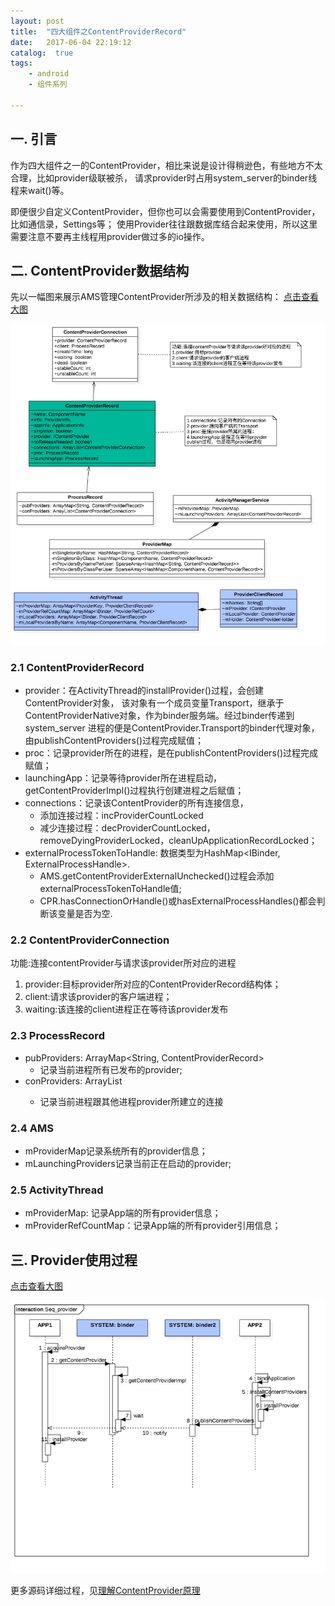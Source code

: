 ```yaml
---
layout: post
title:  "四大组件之ContentProviderRecord"
date:   2017-06-04 22:19:12
catalog:  true
tags:
    - android
    - 组件系列
    
---
```


## 一. 引言

作为四大组件之一的ContentProvider，相比来说是设计得稍逊色，有些地方不太合理，比如provider级联被杀，
请求provider时占用system_server的binder线程来wait()等。

即便很少自定义ContentProvider，但你也可以会需要使用到ContentProvider，比如通信录，Settings等；
使用Provider往往跟数据库结合起来使用，所以这里需要注意不要再主线程用provider做过多的io操作。

## 二. ContentProvider数据结构

先以一幅图来展示AMS管理ContentProvider所涉及的相关数据结构：
[点击查看大图](http://www.gityuan.com/images/ams/provider/content_provider_record.jpg)

![content_provider_record](/images/ams/provider/content_provider_record.jpg)

### 2.1 ContentProviderRecord

- provider：在ActivityThread的installProvider()过程，会创建ContentProvider对象，
该对象有一个成员变量Transport，继承于ContentProviderNative对象，作为binder服务端。经过binder传递到system_server
进程的便是ContentProvider.Transport的binder代理对象， 由publishContentProviders()过程完成赋值；
- proc：记录provider所在的进程，是在publishContentProviders()过程完成赋值；
- launchingApp：记录等待provider所在进程启动，getContentProviderImpl()过程执行创建进程之后赋值；
- connections：记录该ContentProvider的所有连接信息，
  - 添加连接过程：incProviderCountLocked
  - 减少连接过程：decProviderCountLocked，removeDyingProviderLocked，cleanUpApplicationRecordLocked；
- externalProcessTokenToHandle: 数据类型为HashMap<IBinder, ExternalProcessHandle>.
    - AMS.getContentProviderExternalUnchecked()过程会添加externalProcessTokenToHandle值;
    - CPR.hasConnectionOrHandle()或hasExternalProcessHandles()都会判断该变量是否为空.

### 2.2 ContentProviderConnection

功能:连接contentProvider与请求该provider所对应的进程

1. provider:目标provider所对应的ContentProviderRecord结构体；
2. client:请求该provider的客户端进程；
3. waiting:该连接的client进程正在等待该provider发布

### 2.3 ProcessRecord

- pubProviders: ArrayMap<String, ContentProviderRecord>
  - 记录当前进程所有已发布的provider;
- conProviders: ArrayList<ContentProviderConnection>
  - 记录当前进程跟其他进程provider所建立的连接

### 2.4 AMS

- mProviderMap记录系统所有的provider信息；
- mLaunchingProviders记录当前正在启动的provider;

### 2.5 ActivityThread

- mProviderMap: 记录App端的所有provider信息；
- mProviderRefCountMap：记录App端的所有provider引用信息；


## 三. Provider使用过程

[点击查看大图](http://www.gityuan.com/images/ams/provider/Seq_provider.jpg)

![Seq_provider](/images/ams/provider/Seq_provider.jpg)

更多源码详细过程，见[理解ContentProvider原理](http://gityuan.com/2016/07/30/content-provider/)
